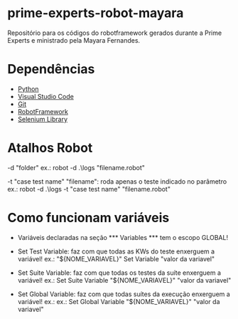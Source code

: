 # prime-experts-robot-mayara
Repositório para os códigos do robotframework gerados durante a Prime Experts e ministrado pela Mayara Fernandes.

# Dependências
- [Python](https://www.python.org/downloads/)
- [Visual Studio Code](https://code.visualstudio.com/download)
- [Git](https://git-scm.com/downloads)
- [RobotFramework](https://github.com/robotframework/robotframework)
- [Selenium Library](https://github.com/robotframework/SeleniumLibrary/)

# Atalhos Robot
-d "folder"
    ex.: robot -d .\logs "filename.robot"

-t "case test name" "filename": roda apenas o teste indicado no parâmetro
    ex.: robot -d .\logs -t "case test name" "filename.robot"

# Como funcionam variáveis
- Variáveis declaradas na seção *** Variables *** tem o escopo GLOBAL!    
- Set Test Variable:   faz com que todas as KWs do teste enxerguem a variável!
    ex.: "${NOME_VARIAVEL}"  Set Variable  "valor da variavel"

- Set Suite Variable:  faz com que todas os testes da suíte enxerguem a variável!
    ex.: Set Suite Variable  "${NOME_VARIAVEL}"  "valor da variavel"

- Set Global Variable: faz com que todas suítes da execução enxerguem a variável!
    ex.: ex.: Set Global Variable  "${NOME_VARIAVEL}"  "valor da variavel"